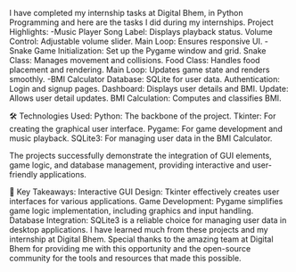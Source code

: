 I have completed my internship tasks at Digital Bhem, in Python Programming and here are the tasks I did during my internships.
Project Highlights:
-Music Player
Song Label: Displays playback status.
Volume Control: Adjustable volume slider.
Main Loop: Ensures responsive UI.
-Snake Game
Initialization: Set up the Pygame window and grid.
Snake Class: Manages movement and collisions.
Food Class: Handles food placement and rendering.
Main Loop: Updates game state and renders smoothly.
-BMI Calculator
Database: SQLite for user data.
Authentication: Login and signup pages.
Dashboard: Displays user details and BMI.
Update: Allows user detail updates.
BMI Calculation: Computes and classifies BMI.

🛠 Technologies Used:
Python: The backbone of the project.
Tkinter: For creating the graphical user interface.
Pygame: For game development and music playback.
SQLite3: For managing user data in the BMI Calculator.

The projects successfully demonstrate the integration of GUI elements, game logic, and database management, providing interactive and user-friendly applications.

🌟 Key Takeaways:
Interactive GUI Design: Tkinter effectively creates user interfaces for various applications.
Game Development: Pygame simplifies game logic implementation, including graphics and input handling.
Database Integration: SQLite3 is a reliable choice for managing user data in desktop applications.
I have learned much from these projects and my internship at Digital Bhem. Special thanks to the amazing team at Digital Bhem for providing me with this opportunity and the open-source community for the tools and resources that made this possible.
